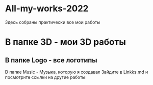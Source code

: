 # All-my-works-2022
Здесь собраны практически все мои работы


# В папке 3D - мои 3D работы
## В папке Logo - все логотипы
D папке Music - Музыка, которую я создавал
Зайдите в Linkks.md и посмотрите ссылки на другие работы

